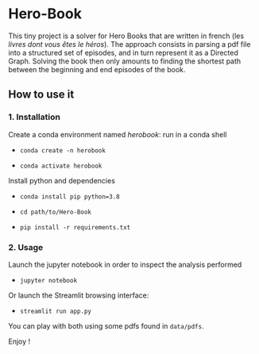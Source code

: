 # Hero-Book


This tiny project is a solver for Hero Books that are written in french (les _livres dont vous êtes le héros_).
The approach consists in parsing a pdf file into a structured set of episodes, and in turn represent it as a Directed Graph.
Solving the book then only amounts to finding the shortest path between the beginning and end episodes of the book.

## How to use it

### 1. Installation

Create a conda environment named _herobook_: run in a conda shell 

- `conda create -n herobook`

- `conda activate herobook`

Install python and dependencies

- `conda install pip python=3.8`

- `cd path/to/Hero-Book`

- `pip install -r requirements.txt`



### 2. Usage

Launch the jupyter notebook in order to inspect the analysis performed

- `jupyter notebook`

Or launch the Streamlit browsing interface:

- `streamlit run app.py`

You can play with both using some pdfs found in `data/pdfs`.

Enjoy !
